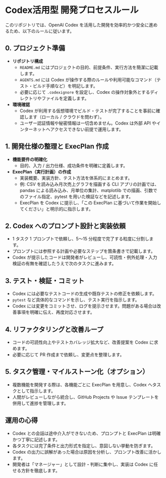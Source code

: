 # Codex活用型 開発プロセスルール

このリポジトリでは、OpenAI Codex を活用した開発を効率的かつ安全に進めるため、以下のルールに従います。

## 0. プロジェクト準備
- **リポジトリ構成**
  - `README.md` にはプロジェクトの目的、前提条件、実行方法を簡潔に記載します。
  - `AGENTS.md` には Codex が操作する際のルールや利用可能なコマンド（テスト・ビルド手順など）を明記します。
  - 必要に応じて `.codexignore` を設定し、Codex の操作対象外とするディレクトリやファイルを定義します。
- **環境確認**
  - Codex が利用する仮想環境でビルド・テストが完了することを事前に確認します（ローカル / クラウドを問わず）。
  - ユーザー認証情報や秘密情報は一切含めません。Codex は外部 API やインターネットへアクセスできない前提で運用します。

## 1. 開発仕様の整理と ExecPlan 作成
- **機能要件の明確化**
  - 目的、入力 / 出力仕様、成功条件を明確に定義します。
- **ExecPlan（実行計画）の作成**
  - 実装概要、実装方針、テスト方法を体系的にまとめます。
  - 例: CSV を読み込み月次売上グラフを描画する CLI アプリの計画では、pandas による読み込み、月単位の集計、matplotlib での描画、引数でのファイル指定、pytest を用いた検証などを記述します。
  - ExecPlan を Codex に提示し、「この ExecPlan に基づいて作業を開始してください」と明示的に指示します。

## 2. Codex へのプロンプト設計と実装依頼
- 1 タスク 1 プロンプトで依頼し、5～15 分程度で完了する粒度に分割します。
- プロンプトには参照する計画や必要なステップを箇条書きで記載します。
- Codex が提示したコードは開発者がレビューし、可読性・例外処理・入力検証の有無を確認したうえで次のタスクに進みます。

## 3. テスト・検証・コミット
- Codex には必要なテストコードの生成や既存テストの修正を依頼します。
- `pytest` など具体的なコマンドを示し、テスト実行を指示します。
- Codex には変更をコミットさせ、ログを提示させます。問題がある場合は改善事項を明確に伝え、再度対応させます。

## 4. リファクタリングと改善ループ
- コードの可読性向上やテストカバレッジ拡大など、改善提案を Codex に求めます。
- 必要に応じて PR 作成まで依頼し、変更点を整理します。

## 5. タスク管理・マイルストーン化（オプション）
- 複数機能を開発する際は、各機能ごとに ExecPlan を用意し、Codex へタスクとして指示します。
- 人間がレビューしながら統合し、GitHub Projects や Issue テンプレートを併用して進捗を管理します。

## 運用の心得
- Codex との会話は途中介入ができないため、プロンプトと ExecPlan は明確かつ丁寧に記述します。
- 各タスクには完了条件と出力形式を指定し、意図しない挙動を防ぎます。
- Codex の出力に誤解があった場合は原因を分析し、プロンプト改善に活かします。
- 開発者は「マネージャー」として設計・判断に集中し、実装は Codex に任せる方針を徹底します。
